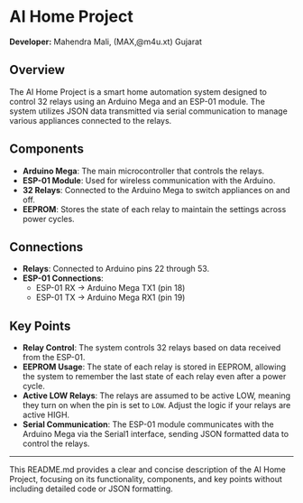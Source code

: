 # AI Home Project

**Developer:** Mahendra Mali, (MAX,@m4u.xt) Gujarat

## Overview

The AI Home Project is a smart home automation system designed to control 32 relays using an Arduino Mega and an ESP-01 module. The system utilizes JSON data transmitted via serial communication to manage various appliances connected to the relays.

## Components

- **Arduino Mega**: The main microcontroller that controls the relays.
- **ESP-01 Module**: Used for wireless communication with the Arduino.
- **32 Relays**: Connected to the Arduino Mega to switch appliances on and off.
- **EEPROM**: Stores the state of each relay to maintain the settings across power cycles.

## Connections

- **Relays**: Connected to Arduino pins 22 through 53.
- **ESP-01 Connections**:
  - ESP-01 RX -> Arduino Mega TX1 (pin 18)
  - ESP-01 TX -> Arduino Mega RX1 (pin 19)

## Key Points

- **Relay Control**: The system controls 32 relays based on data received from the ESP-01.
- **EEPROM Usage**: The state of each relay is stored in EEPROM, allowing the system to remember the last state of each relay even after a power cycle.
- **Active LOW Relays**: The relays are assumed to be active LOW, meaning they turn on when the pin is set to `LOW`. Adjust the logic if your relays are active HIGH.
- **Serial Communication**: The ESP-01 module communicates with the Arduino Mega via the Serial1 interface, sending JSON formatted data to control the relays.

---

This README.md provides a clear and concise description of the AI Home Project, focusing on its functionality, components, and key points without including detailed code or JSON formatting.

